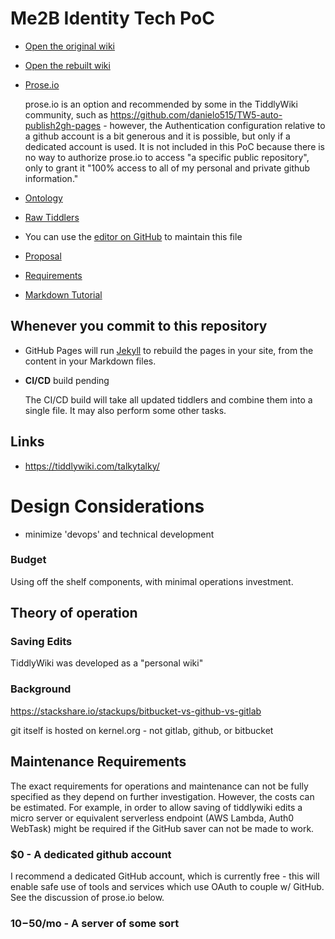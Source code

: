 # Me2B Identity Tech PoC

- [Open the original wiki](./wiki.html)
- [Open the rebuilt wiki](./wiki2.html)
- [Prose.io](https://prose.io/#me2b-poc/me2b-poc/tree/master/test/tiddlers)

	prose.io is an option and recommended by some in the TiddlyWiki community,
	such as https://github.com/danielo515/TW5-auto-publish2gh-pages - however,
	the Authentication configuration relative to a github account is a bit
	generous and it is possible, but only if a dedicated account is used.  It is
	not included in this PoC because there is no way to authorize prose.io to
	access "a specific public repository", only to grant it "100% access to all
	of my personal and private github information."


- [Ontology](./ontology.html)
- [Raw Tiddlers](https://github.com/me2b-poc/me2b-poc/tree/master/test/tiddlers)
- You can use the [editor on GitHub](https://github.com/me2b-poc/me2b-poc/edit/master/README.md) to maintain this file
- [Proposal](./proposal.html)
- [Requirements](./requirements.html)
- [Markdown Tutorial](./markdown.html)



## Whenever you commit to this repository

- GitHub Pages will run [Jekyll](https://jekyllrb.com/) to rebuild the pages
  in your site, from the content in your Markdown files.
- **CI/CD** build pending

  The CI/CD build will take all updated tiddlers and combine them into a single
  file.  It may also perform some other tasks.

## Links

- https://tiddlywiki.com/talkytalky/


# Design Considerations

- minimize 'devops' and technical development

### Budget

Using off the shelf components, with minimal operations investment.



## Theory of operation

### Saving Edits

TiddlyWiki was developed as a "personal wiki"


### Background

https://stackshare.io/stackups/bitbucket-vs-github-vs-gitlab

git itself is hosted on kernel.org - not gitlab, github, or bitbucket

## Maintenance Requirements

The exact requirements for operations and maintenance can not be fully
specified as they depend on further investigation.  However, the costs
can be estimated.  For example, in order to allow saving of tiddlywiki
edits a micro server or equivalent serverless endpoint
(AWS Lambda, Auth0 WebTask) might be required if the GitHub saver can
not be made to work.


### $0 - A dedicated github account

I recommend a dedicated GitHub account, which is currently free - this will
enable safe use of tools and services which use OAuth to couple w/ GitHub.
See the discussion of prose.io below.

### $10-$50/mo - A server of some sort




